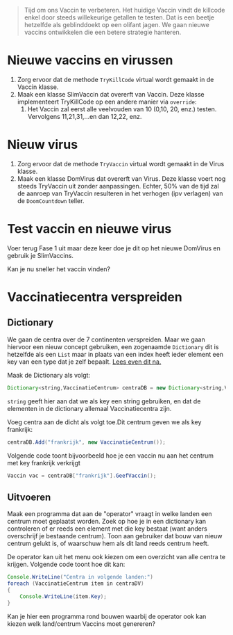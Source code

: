 > Tijd om ons Vaccin te verbeteren. Het huidige Vaccin vindt de killcode enkel door steeds willekeurige getallen te testen. Dat is een beetje hetzelfde als geblinddoekt op een olifant jagen. We gaan nieuwe vaccins ontwikkelen die een betere strategie hanteren.

# Nieuwe vaccins en virussen

1. Zorg ervoor dat de methode ``TryKillCode`` virtual wordt gemaakt in de Vaccin klasse.
2. Maak een klasse SlimVaccin dat overerft van Vaccin. Deze klasse implementeert TryKillCode op een andere manier via ``override``:
   1. Het Vaccin zal eerst alle veelvouden van 10 (0,10, 20, enz.) testen. Vervolgens 11,21,31,...en dan 12,22, enz.

# Nieuw virus

1. Zorg ervoor dat de methode ``TryVaccin`` virtual wordt gemaakt in de Virus klasse.
2. Maak een klasse DomVirus dat overerft van Virus. Deze klasse voert nog steeds TryVaccin uit zonder aanpassingen. Echter, 50% van de tijd zal de aanroep van TryVaccin resulteren in het verhogen (ipv verlagen) van de ``DoomCountdown`` teller.

# Test vaccin en nieuwe virus

Voer terug Fase 1 uit maar deze keer doe je dit op het nieuwe DomVirus en gebruik je SlimVaccins.

Kan je nu sneller het vaccin vinden? 

# Vaccinatiecentra verspreiden



## Dictionary 
We gaan de centra over de 7 continenten verspreiden. Maar we gaan hiervoor een nieuw concept gebruiken, een zogenaamde ``Dictionary`` dit is hetzelfde als een ``List`` maar in plaats van een index heeft ieder element een key van een type dat je zelf bepaalt. [Lees even dit na.](../11_arraysvanklassen/dict.md)

Maak de Dictionary als volgt:


```java
Dictionary<string,VaccinatieCentrum> centraDB = new Dictionary<string,VaccinatieCentrum>();
```

``string`` geeft hier aan dat we als key een string gebruiken, en dat de elementen in de dictionary allemaal Vaccinatiecentra zijn.

Voeg centra aan de dicht als volgt toe.Dit centrum geven we als key frankrijk:

```java
centraDB.Add("frankrijk", new VaccinatieCentrum());
```

Volgende code toont bijvoorbeeld hoe je een vaccin nu aan het centrum met key frankrijk verkrijgt

```java
Vaccin vac = centraDB["frankrijk"].GeefVaccin();
```

## Uitvoeren

Maak een programma dat aan de "operator" vraagt in welke landen een centrum moet geplaatst worden. Zoek op hoe je in een dictionary kan controleren of er reeds een element met die key bestaat (want anders overschrijf je bestaande centrum). Toon aan gebruiker dat bouw van nieuw centrum gelukt is, of waarschuw hem als dit land reeds centrum heeft.

De operator kan uit het menu ook kiezen om een overzicht van alle centra te krijgen. Volgende code toont hoe dit kan:

```java
Console.WriteLine("Centra in volgende landen:")
foreach (VaccinatieCentrum item in centraDV)
{
    Console.WriteLine(item.Key);
}
```

Kan je hier een programma rond bouwen waarbij de operator ook kan kiezen welk land/centrum Vaccins moet genereren?
